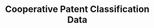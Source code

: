 ---
bigquery: https://console.cloud.google.com/bigquery?p=patents-public-data&d=cpc&page=dataset
citation: '“Cooperative Patent Classification” by the EPO and USPTO, for public use. '
contributors: EPO, USPTO
cost: None
description: Cooperative Patent Classification Data contains the scheme and definitions
  of the Cooperative Patent Classification system for classifying patent documents.
  The CPC is the result of a partnership between the EPO and the USPTO in their joint
  effort to develop a common, internationally compatible classification system for
  technical documents, in particular patent publications, which will be used by both
  offices in the patent granting process
documentation: https://www.cooperativepatentclassification.org/cpcSchemeAndDefinitions
last_edit: 04/09/2022, 13:50:11
location: https://www.cooperativepatentclassification.org/index
maintained_by: USPTO, EPO
schema_fields:
- title_part
- childGroups
- titlePart
- notAllocatable
- applicationReferences
- child_groups
- date_revised
- synonyms
- breakdownCode
- additional_only
- informative_references
- breakdown_code
- ipcConcordant
- titleFull
- informativeReferences
- level
- children
- residual_references
- ipc_concordant
- glossary
- not_allocatable
- status
- sizeCache
- symbol
- application_references
- title_full
- dateRevised
- definition
- limiting_references
- residualReferences
- parents
- limitingReferences
shortname: cooperative_patent_classification
tags:
- patents
- science
title: Cooperative Patent Classification Data
uuid: 984374a7-16e9-4b35-9445-458daceb01bf
---